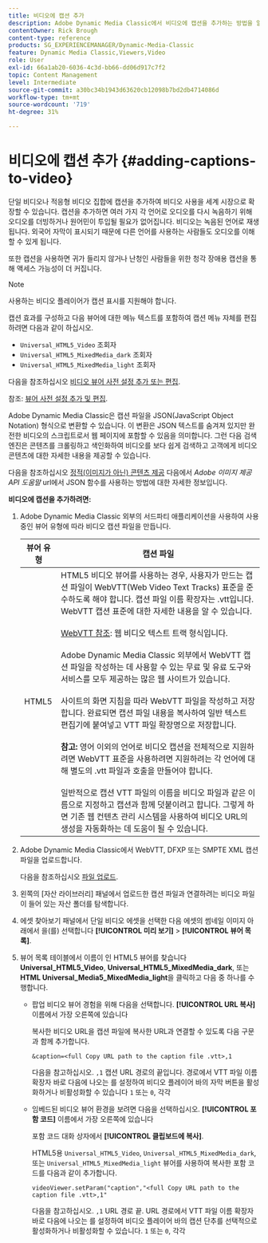 ```yaml
---
title: 비디오에 캡션 추가
description: Adobe Dynamic Media Classic에서 비디오에 캡션을 추가하는 방법을 알아봅니다.
contentOwner: Rick Brough
content-type: reference
products: SG_EXPERIENCEMANAGER/Dynamic-Media-Classic
feature: Dynamic Media Classic,Viewers,Video
role: User
exl-id: 66a1ab20-6036-4c3d-bb66-dd06d917c7f2
topic: Content Management
level: Intermediate
source-git-commit: a30bc34b1943d63620cb12098b7bd2db4714086d
workflow-type: tm+mt
source-wordcount: '719'
ht-degree: 31%

---
```


# 비디오에 캡션 추가 {#adding-captions-to-video}

단일 비디오나 적응형 비디오 집합에 캡션을 추가하여 비디오 사용을 세계 시장으로 확장할 수 있습니다. 캡션을 추가하면 여러 가지 각 언어로 오디오를 다시 녹음하기 위해 오디오를 더빙하거나 원어민이 투입될 필요가 없어집니다. 비디오는 녹음된 언어로 재생됩니다. 외국어 자막이 표시되기 때문에 다른 언어를 사용하는 사람들도 오디오를 이해할 수 있게 됩니다.

또한 캡션을 사용하면 귀가 들리지 않거나 난청인 사람들을 위한 청각 장애용 캡션을 통해 액세스 가능성이 더 커집니다.

>[!NOTE]
>
>사용하는 비디오 플레이어가 캡션 표시를 지원해야 합니다.

캡션 효과를 구성하고 다음 뷰어에 대한 메뉴 텍스트를 포함하여 캡션 메뉴 자체를 편집하려면 다음과 같이 하십시오.

* `Universal_HTML5_Video` 조회자
* `Universal_HTML5_MixedMedia_dark` 조회자
* `Universal_HTML5_MixedMedia_light` 조회자

다음을 참조하십시오 [비디오 뷰어 사전 설정 추가 또는 편집](previewing-videos-video-viewer.md#adding_or_editing_a_video_viewer_preset).

참조: [뷰어 사전 설정 추가 및 편집](application-setup.md#adding_and_editing_viewer_presets).

Adobe Dynamic Media Classic은 캡션 파일을 JSON(JavaScript Object Notation) 형식으로 변환할 수 있습니다. 이 변환은 JSON 텍스트를 숨겨져 있지만 완전한 비디오의 스크립트로서 웹 페이지에 포함할 수 있음을 의미합니다. 그런 다음 검색 엔진은 콘텐츠를 크롤링하고 색인화하여 비디오를 보다 쉽게 검색하고 고객에게 비디오 콘텐츠에 대한 자세한 내용을 제공할 수 있습니다.

다음을 참조하십시오 [정적(이미지가 아닌) 콘텐츠 제공](https://experienceleague.adobe.com/docs/dynamic-media-developer-resources/image-serving-api/image-serving-api/c-serving-static-nonimage-contents.html?lang=en#image-serving-api) 다음에서 *Adobe 이미지 제공 API 도움말* url에서 JSON 함수를 사용하는 방법에 대한 자세한 정보입니다.

**비디오에 캡션을 추가하려면:**

1. Adobe Dynamic Media Classic 외부의 서드파티 애플리케이션을 사용하여 사용 중인 뷰어 유형에 따라 비디오 캡션 파일을 만듭니다.

   | 뷰어 유형 | 캡션 파일 |
   |--- |--- |
   | HTML5 | HTML5 비디오 뷰어를 사용하는 경우, 사용자가 만드는 캡션 파일이 WebVTT(Web Video Text Tracks) 표준을 준수하도록 해야 합니다. 캡션 파일 이름 확장자는 .vtt입니다. WebVTT 캡션 표준에 대한 자세한 내용을 알 수 있습니다.<br><br>[WebVTT 참조](https://w3c.github.io/webvtt/): 웹 비디오 텍스트 트랙 형식입니다. <br><br>Adobe Dynamic Media Classic 외부에서 WebVTT 캡션 파일을 작성하는 데 사용할 수 있는 무료 및 유료 도구와 서비스를 모두 제공하는 많은 웹 사이트가 있습니다. <br><br>사이트의 화면 지침을 따라 WebVTT 파일을 작성하고 저장합니다. 완료되면 캡션 파일 내용을 복사하여 일반 텍스트 편집기에 붙여넣고 VTT 파일 확장명으로 저장합니다. <br><br><b>참고:</b> 영어 이외의 언어로 비디오 캡션을 전체적으로 지원하려면 WebVTT 표준을 사용하려면 지원하려는 각 언어에 대해 별도의 .vtt 파일과 호출을 만들어야 합니다. <br><br>일반적으로 캡션 VTT 파일의 이름을 비디오 파일과 같은 이름으로 지정하고 캡션과 함께 덧붙이려고 합니다. 그렇게 하면 기존 웹 컨텐츠 관리 시스템을 사용하여 비디오 URL의 생성을 자동화하는 데 도움이 될 수 있습니다. |

1. Adobe Dynamic Media Classic에서 WebVTT, DFXP 또는 SMPTE XML 캡션 파일을 업로드합니다.

   다음을 참조하십시오 [파일 업로드](uploading-files.md#uploading_files).

1. 왼쪽의 [자산 라이브러리] 패널에서 업로드한 캡션 파일과 연결하려는 비디오 파일이 들어 있는 자산 폴더를 탐색합니다.
1. 에셋 찾아보기 패널에서 단일 비디오 에셋을 선택한 다음 에셋의 썸네일 이미지 아래에서 을(를) 선택합니다 **[!UICONTROL 미리 보기]** > **[!UICONTROL 뷰어 목록]**.
1. 뷰어 목록 테이블에서 이름이 인 HTML5 뷰어를 찾습니다 **Universal_HTML5_Video**, **Universal_HTML5_MixedMedia_dark**, 또는 **HTML Universal_Media5_MixedMedia_light**&#x200B;을 클릭하고 다음 중 하나를 수행합니다.

   * 팝업 비디오 뷰어 경험을 위해 다음을 선택합니다. **[!UICONTROL URL 복사]** 이름에서 가장 오른쪽에 있습니다

     복사한 비디오 URL을 캡션 파일에 복사한 URL과 연결할 수 있도록 다음 구문과 함께 추가합니다.

     `&caption=<full Copy URL path to the caption file .vtt>,1`

     다음을 참고하십시오. `,1` 캡션 URL 경로의 끝입니다. 경로에서 VTT 파일 이름 확장자 바로 다음에 나오는 를 설정하여 비디오 플레이어 바의 자막 버튼을 활성화하거나 비활성화할 수 있습니다 `1` 또는 `0`, 각각

   * 임베드된 비디오 뷰어 환경을 보려면 다음을 선택하십시오. **[!UICONTROL 포함 코드]** 이름에서 가장 오른쪽에 있습니다

     포함 코드 대화 상자에서 **[!UICONTROL 클립보드에 복사]**.

     HTML5용 `Universal_HTML5_Video`, `Universal_HTML5_MixedMedia_dark`, 또는 `Universal_HTML5_MixedMedia_light` 뷰어를 사용하여 복사한 포함 코드를 다음과 같이 추가합니다.

     `videoViewer.setParam("caption","<full Copy URL path to the caption file .vtt>,1"`

     다음을 참고하십시오. `,1` URL 경로 끝. URL 경로에서 VTT 파일 이름 확장자 바로 다음에 나오는 를 설정하여 비디오 플레이어 바의 캡션 단추를 선택적으로 활성화하거나 비활성화할 수 있습니다. `1` 또는 `0`, 각각
